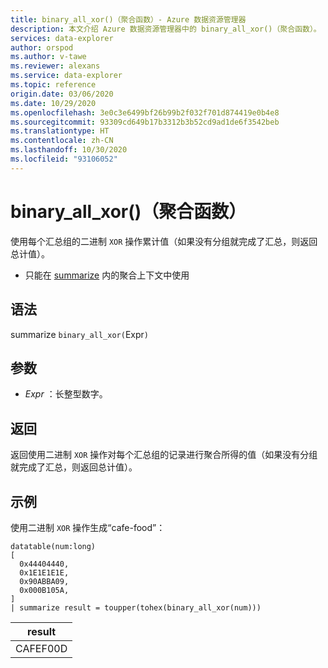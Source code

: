 ```yaml
---
title: binary_all_xor()（聚合函数）- Azure 数据资源管理器
description: 本文介绍 Azure 数据资源管理器中的 binary_all_xor()（聚合函数）。
services: data-explorer
author: orspod
ms.author: v-tawe
ms.reviewer: alexans
ms.service: data-explorer
ms.topic: reference
origin.date: 03/06/2020
ms.date: 10/29/2020
ms.openlocfilehash: 3e0c3e6499bf26b99b2f032f701d874419e0b4e8
ms.sourcegitcommit: 93309cd649b17b3312b3b52cd9ad1de6f3542beb
ms.translationtype: HT
ms.contentlocale: zh-CN
ms.lasthandoff: 10/30/2020
ms.locfileid: "93106052"
---
```

# <a name="binary_all_xor-aggregation-function"></a>binary_all_xor()（聚合函数）

使用每个汇总组的二进制 `XOR` 操作累计值（如果没有分组就完成了汇总，则返回总计值）。

* 只能在 [summarize](summarizeoperator.md) 内的聚合上下文中使用

## <a name="syntax"></a>语法

summarize `binary_all_xor(`Expr`)`

## <a name="arguments"></a>参数

* *Expr* ：长整型数字。

## <a name="returns"></a>返回

返回使用二进制 `XOR` 操作对每个汇总组的记录进行聚合所得的值（如果没有分组就完成了汇总，则返回总计值）。

## <a name="example"></a>示例

使用二进制 `XOR` 操作生成“cafe-food”：

<!-- csl: https://help.kusto.chinacloudapi.cn/Samples -->
```kusto
datatable(num:long)
[
  0x44404440,
  0x1E1E1E1E,
  0x90ABBA09,
  0x000B105A,
]
| summarize result = toupper(tohex(binary_all_xor(num)))
```

|result|
|---|
|CAFEF00D|
